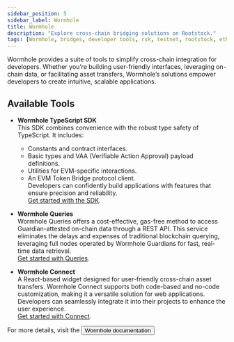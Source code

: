 ```yaml
---
sidebar_position: 5
sidebar_label: Wormhole
title: Wormhole
description: "Explore cross-chain bridging solutions on Rootstock." 
tags: [Wormhole, bridges, developer tools, rsk, testnet, rootstock, ethereum, dApps, smart contracts]
---
```


Wormhole provides a suite of tools to simplify cross-chain integration for developers. Whether you’re building user-friendly interfaces, leveraging on-chain data, or facilitating asset transfers, Wormhole’s solutions empower developers to create intuitive, scalable applications.

## **Available Tools**  

- **Wormhole TypeScript SDK**  
  This SDK combines convenience with the robust type safety of TypeScript. It includes:  
  - Constants and contract interfaces.  
  - Basic types and VAA (Verifiable Action Approval) payload definitions.  
  - Utilities for EVM-specific interactions.  
  - An EVM Token Bridge protocol client.  
  Developers can confidently build applications with features that ensure precision and reliability.  
  [Get started with the SDK](https://wormhole.com).  

- **Wormhole Queries**  
  Wormhole Queries offers a cost-effective, gas-free method to access Guardian-attested on-chain data through a REST API. This service eliminates the delays and expenses of traditional blockchain querying, leveraging full nodes operated by Wormhole Guardians for fast, real-time data retrieval.  
  [Get started with Queries](https://wormhole.com).  

- **Wormhole Connect**  
  A React-based widget designed for user-friendly cross-chain asset transfers. Wormhole Connect supports both code-based and no-code customization, making it a versatile solution for web applications. Developers can seamlessly integrate it into their projects to enhance the user experience.  
  [Get started with Connect](https://wormhole.com).  

 For more details, visit the <Button size="sm" href="https://wormhole.com">Wormhole documentation</Button>